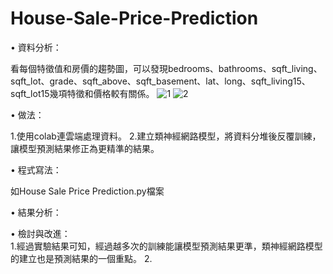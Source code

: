 # House-Sale-Price-Prediction

• 資料分析：  

  看每個特徵值和房價的趨勢圖，可以發現bedrooms、bathrooms、sqft_living、sqft_lot、grade、sqft_above、sqft_basement、lat、long、sqft_living15、sqft_lot15幾項特徵和價格較有關係。
  ![1](https://github.com/312581025/House-Sale-Price-Prediction/assets/144907093/2b7dfef1-922f-45ef-a522-cc09f1716c60)
  ![2](https://github.com/312581025/House-Sale-Price-Prediction/assets/144907093/a761f8e8-ac6f-40cd-b37c-115a27f67998)


• 做法：  

  1.使用colab連雲端處理資料。
  2.建立類神經網路模型，將資料分堆後反覆訓練，讓模型預測結果修正為更精準的結果。

• 程式寫法：  

  如House Sale Price Prediction.py檔案
  
• 結果分析：  
  
  
• 檢討與改進：  
  1.經過實驗結果可知，經過越多次的訓練能讓模型預測結果更準，類神經網路模型的建立也是預測結果的一個重點。
  2.
